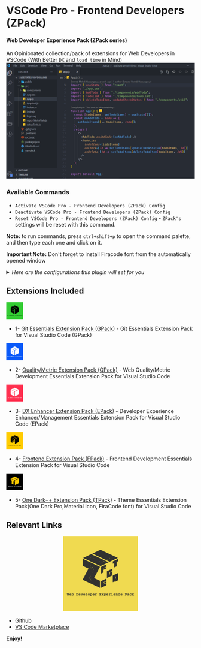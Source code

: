 # VSCode Pro - Frontend Developers (ZPack)

#### Web Developer Experience Pack (ZPack series)

An Opinionated collection/pack of extensions for Web Developers in VSCode (With Better `DX` and `load time` in Mind)
![Alt Text](./assets/vscode-example.jpg)

### Available Commands

- `Activate VSCode Pro - Frontend Developers (ZPack) Config`
- `Deactivate VSCode Pro - Frontend Developers (ZPack) Config`
- `Reset VSCode Pro - Frontend Developers (ZPack) Config` - `ZPack's` settings will be reset with this command.

**Note:** to run commands, press `ctrl+shift+p` to open the command palette, and then type each one and click on it.

**Important Note:** Don't forget to install Firacode font from the automatically opened window

<details>
<summary>
<i>Here are the configurations this plugin will set for you</i>
</summary>

```json
{
  "conventionalCommits.lineBreak": "\\n",
  "eslint.lintTask.enable": true,
  "eslint.codeAction.showDocumentation": {
    "enable": true
  },
  "codemetrics.nodeconfiguration.ReturnStatement": 0.1,
  "codemetrics.nodeconfiguration.SwitchStatement": 0.1,
  "codemetrics.nodeconfiguration.JsxSelfClosingElement": 0.1,
  "codemetrics.nodeconfiguration.JsxElement": 0.2,
  "codemetrics.basics.CodeLensHiddenUnder": 4,
  "sonarlint.disableTelemetry": true,
  "files.autoSave": "afterDelay",
  "window.zoomLevel": 1,
  "editor.wordWrap": "on",
  "workbench.editor.labelFormat": "short",
  "explorer.compactFolders": false,
  "editor.guides.bracketPairs": true,
  "editor.mouseWheelZoom": true,
  "projectManager.openInNewWindowWhenClickingInStatusBar": true,
  "errorLens.gutterIconsEnabled": false,
  "errorLens.statusBarColorsEnabled": true,
  "errorLens.statusBarMessageEnabled": true,
  "errorLens.statusBarMessageType": "closestSeverity",
  "errorLens.followCursor": "closestProblem",
  "errorLens.scrollbarHackEnabled": true,
  "errorLens.fontStyleItalic": true,
  "errorLens.messageBackgroundMode": "message",
  "workbench.colorCustomizations": {
    "editorInfo.foreground": "#0080ff6a"
  },
  "editor.defaultFormatter": "esbenp.prettier-vscode",
  "editor.formatOnSave": true,
  "editor.linkedEditing": true,
  "workbench.colorTheme": "One Dark Pro",
  "workbench.iconTheme": "material-icon-theme",
  "editor.fontFamily": "Fira Code",
  "editor.fontLigatures": true
}
```

</details>

## Extensions Included

<img src="./assets/gpack.jpg" width="45"/>

- 1- [Git Essentials Extension Pack (GPack)](https://marketplace.visualstudio.com/items?itemName=SeyyedKhandon.gpack) - Git Essentials Extension Pack for Visual Studio Code (GPack)

<img src="./assets/qpack.jpg" width="45"/>

- 2- [Quality/Metric Extension Pack (QPack)](https://marketplace.visualstudio.com/items?itemName=SeyyedKhandon.qpack) - Web Quality/Metric Development Essentials Extension Pack for Visual Studio Code

<img src="./assets/epack.jpg" width="45"/>

- 3- [DX Enhancer Extension Pack (EPack)](https://marketplace.visualstudio.com/items?itemName=SeyyedKhandon.epack) - Developer Experience Enhancer/Management Essentials Extension Pack for Visual Studio Code (EPack)

<img src="./assets/fpack.jpg" width="45"/>

- 4- [Frontend Extension Pack (FPack)](https://marketplace.visualstudio.com/items?itemName=SeyyedKhandon.fpack) - Frontend Development Essentials Extension Pack for Visual Studio Code

<img src="./assets/tpack.jpg" width="45"/>

- 5- [One Dark++ Extension Pack (TPack)](https://marketplace.visualstudio.com/items?itemName=SeyyedKhandon.tpack) - Theme Essentials Extension Pack(One Dark Pro,Material Icon, FiraCode font) for Visual Studio Code

## Relevant Links

<div width="100%" align="center">
<img style="margin:auto;" src="./assets/zpack.jpg" width="200px" />
</div>

- [Github](https://github.com/SeyyedKhandon/zpack)
- [VS Code Marketplace](https://marketplace.visualstudio.com/items?itemName=SeyyedKhandon.zpack)

**Enjoy!**
